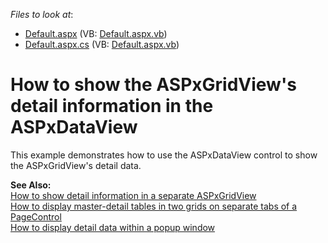 <!-- default file list -->
*Files to look at*:

* [Default.aspx](./CS/WebSite/Default.aspx) (VB: [Default.aspx.vb](./VB/WebSite/Default.aspx.vb))
* [Default.aspx.cs](./CS/WebSite/Default.aspx.cs) (VB: [Default.aspx.vb](./VB/WebSite/Default.aspx.vb))
<!-- default file list end -->
# How to show the ASPxGridView's detail information in the ASPxDataView


<p>This example demonstrates how to use the ASPxDataView control to show the ASPxGridView's detail data.</p><p><strong>See Also:</strong><br />
<a href="https://www.devexpress.com/Support/Center/p/E70">How to show detail information in a separate ASPxGridView</a><br />
<a href="https://www.devexpress.com/Support/Center/p/E1285">How to display master-detail tables in two grids on separate tabs of a PageControl</a><br />
<a href="https://www.devexpress.com/Support/Center/p/E2193">How to display detail data within a popup window</a></p>

<br/>



